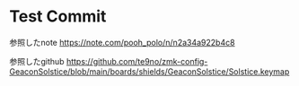 # Test Commit

参照したnote
https://note.com/pooh_polo/n/n2a34a922b4c8

参照したgithub
https://github.com/te9no/zmk-config-GeaconSolstice/blob/main/boards/shields/GeaconSolstice/Solstice.keymap
